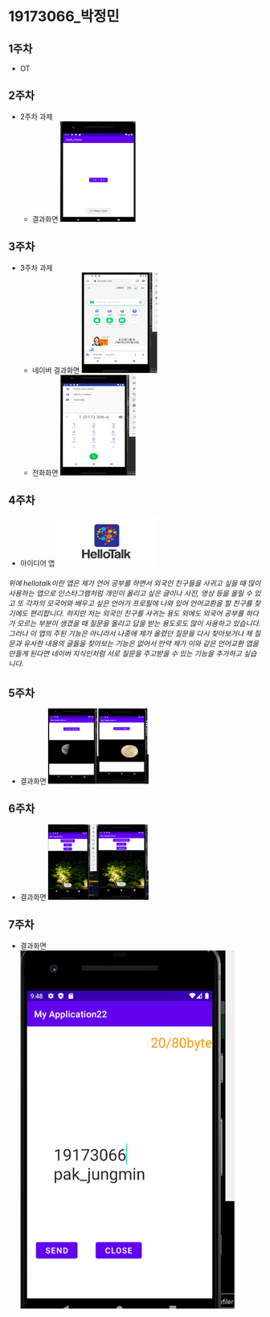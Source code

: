 # 19173066_박정민

## 1주차
  - OT

## 2주차
  - 2주차 과제
    - 결과화면 <img width="150" height="200" src="./png/2주차_결과화면.png"></img>

## 3주차
  - 3주차 과제
    - 네이버 결과화면 <img width="150" height="200" src="./png/3주차_결과화면_네이버.png"></img>
    - 전화화면 <img width="150" height="200" src="./png/3주차_결과화면_전화.png"></img>
## 4주차
   - 아이디어 앱
  <img width="200" height="100" src="./png/hellotalk.png"></img>
   <h6>위에 hellotalk이란 앱은 제가 언어 공부를 하면서 외국인 친구들을 사귀고 싶을 때 많이 사용하는 앱으로
   인스타그램처럼 개인이 올리고 싶은 글이나 사진, 영상 등을 올릴 수 있고
   또 각자의 모국어와 배우고 싶은 언어가 프로필에 나와 있어 언어교환을 할 친구를 찾기에도 편리합니다.
   하지만 저는 외국인 친구를 사귀는 용도 외에도 외국어 공부를 하다가 모르는 부분이 생겼을 때
   질문을 올리고 답을 받는 용도로도 많이 사용하고 있습니다.
   그러나 이 앱의 주된 기능은 아니라서 나중에 제가 올렸던 질문을 다시 찾아보거나
   제 질문과 유사한 내용의 글들을 찾아보는 기능은 없어서
   만약 제가 이와 같은 언어교환 앱을 만들게 된다면 네이버 지식인처럼
   서로 질문을 주고받을 수 있는 기능을 추가하고 싶습니다.</h6>

## 5주차
  - 결과화면
   <img width="100" height="150" src="./png/5주차과제1.png"></img><img width="100" height="150" src="./png/5주차과제2.png"></img>

## 6주차
  - 결과화면
   <img width="100" height="150" src="./png/6주차_결과1.png"></img><img width="100" height="150" src="./png/6주차_결과2.png"></img>

## 7주차
  - 결과화면
   <img width="" height="" src="./png/7주차_결과화면.png"></img>
  
  
